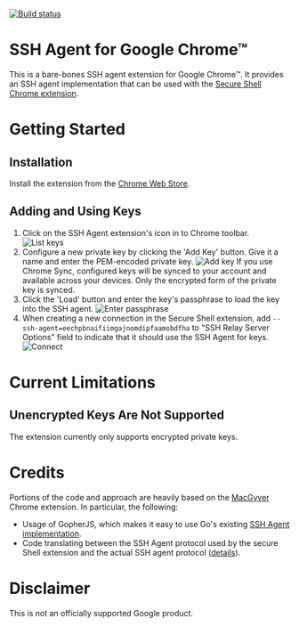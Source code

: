 [![Build status](https://api.travis-ci.org/google/chrome-ssh-agent.svg?branch=master)](https://travis-ci.org/google/chrome-ssh-agent)

# SSH Agent for Google Chrome™

This is a bare-bones SSH agent extension for Google Chrome™.  It provides an
SSH agent implementation that can be used with the
[Secure Shell Chrome extension](http://chrome.google.com/webstore/detail/secure-shell/pnhechapfaindjhompbnflcldabbghjo).

# Getting Started

## Installation

Install the extension from the 
[Chrome Web Store](https://chrome.google.com/webstore/detail/chrome-ssh-agent/eechpbnaifiimgajnomdipfaamobdfha).

## Adding and Using Keys

1. Click on the SSH Agent extension's icon in to Chrome toolbar.
   ![List keys](https://github.com/google/chrome-ssh-agent/raw/master/img/screenshot-list.png)
2. Configure a new private key by clicking the 'Add Key' button.  Give it a name
   and enter the PEM-encoded private key.
   ![Add key](https://github.com/google/chrome-ssh-agent/raw/master/img/screenshot-add.png)
   If you use Chrome Sync, configured keys will be synced to your account and
   available across your devices.  Only the encrypted form of the private key
   is synced.
3. Click the 'Load' button and enter the key's passphrase to load the key into
   the SSH agent.
   ![Enter passphrase](https://github.com/google/chrome-ssh-agent/raw/master/img/screenshot-passphrase.png)
4. When creating a new connection in the Secure Shell extension, add
   `--ssh-agent=eechpbnaifiimgajnomdipfaamobdfha` to "SSH Relay Server
   Options" field to indicate that it should use the SSH Agent for keys.
   ![Connect](https://github.com/google/chrome-ssh-agent/raw/master/img/screenshot-connect.png)

# Current Limitations

## Unencrypted Keys Are Not Supported

The extension currently only supports encrypted private keys.

# Credits

Portions of the code and approach are heavily based on the
[MacGyver](http://github.com/stripe/macgyver) Chrome extension. In
particular, the following:

* Usage of GopherJS, which makes it easy to use Go's existing
  [SSH Agent implementation](http://godoc.org/golang.org/x/crypto/ssh/agent).
* Code translating between the SSH Agent protocol used by the secure Shell
  extension and the actual SSH agent protocol
  ([details](http://github.com/stripe/macgyver#chrome-ssh-agent-protocol)).

# Disclaimer

This is not an officially supported Google product.
